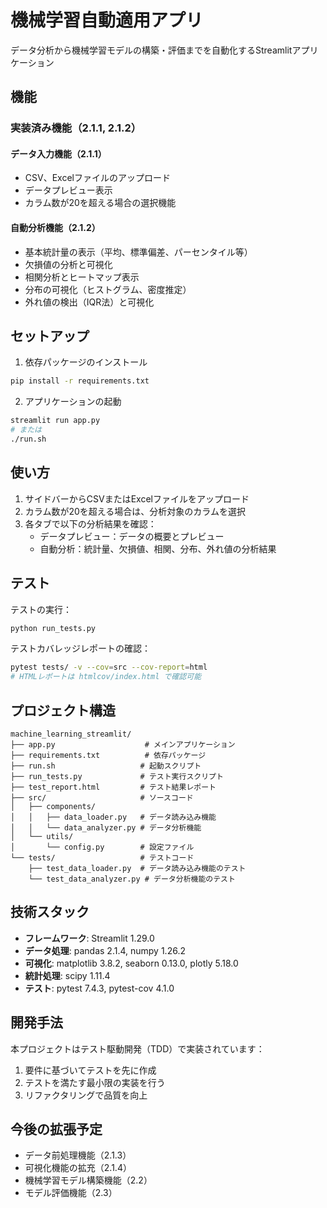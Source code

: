 # 機械学習自動適用アプリ

データ分析から機械学習モデルの構築・評価までを自動化するStreamlitアプリケーション

## 機能

### 実装済み機能（2.1.1, 2.1.2）

#### データ入力機能（2.1.1）
- CSV、Excelファイルのアップロード
- データプレビュー表示
- カラム数が20を超える場合の選択機能

#### 自動分析機能（2.1.2）
- 基本統計量の表示（平均、標準偏差、パーセンタイル等）
- 欠損値の分析と可視化
- 相関分析とヒートマップ表示
- 分布の可視化（ヒストグラム、密度推定）
- 外れ値の検出（IQR法）と可視化

## セットアップ

1. 依存パッケージのインストール
```bash
pip install -r requirements.txt
```

2. アプリケーションの起動
```bash
streamlit run app.py
# または
./run.sh
```

## 使い方

1. サイドバーからCSVまたはExcelファイルをアップロード
2. カラム数が20を超える場合は、分析対象のカラムを選択
3. 各タブで以下の分析結果を確認：
   - データプレビュー：データの概要とプレビュー
   - 自動分析：統計量、欠損値、相関、分布、外れ値の分析結果

## テスト

テストの実行：
```bash
python run_tests.py
```

テストカバレッジレポートの確認：
```bash
pytest tests/ -v --cov=src --cov-report=html
# HTMLレポートは htmlcov/index.html で確認可能
```

## プロジェクト構造

```
machine_learning_streamlit/
├── app.py                    # メインアプリケーション
├── requirements.txt          # 依存パッケージ
├── run.sh                   # 起動スクリプト
├── run_tests.py             # テスト実行スクリプト
├── test_report.html         # テスト結果レポート
├── src/                     # ソースコード
│   ├── components/
│   │   ├── data_loader.py   # データ読み込み機能
│   │   └── data_analyzer.py # データ分析機能
│   └── utils/
│       └── config.py        # 設定ファイル
└── tests/                   # テストコード
    ├── test_data_loader.py  # データ読み込み機能のテスト
    └── test_data_analyzer.py # データ分析機能のテスト
```

## 技術スタック

- **フレームワーク**: Streamlit 1.29.0
- **データ処理**: pandas 2.1.4, numpy 1.26.2
- **可視化**: matplotlib 3.8.2, seaborn 0.13.0, plotly 5.18.0
- **統計処理**: scipy 1.11.4
- **テスト**: pytest 7.4.3, pytest-cov 4.1.0

## 開発手法

本プロジェクトはテスト駆動開発（TDD）で実装されています：
1. 要件に基づいてテストを先に作成
2. テストを満たす最小限の実装を行う
3. リファクタリングで品質を向上

## 今後の拡張予定

- データ前処理機能（2.1.3）
- 可視化機能の拡充（2.1.4）
- 機械学習モデル構築機能（2.2）
- モデル評価機能（2.3）

